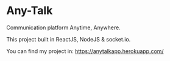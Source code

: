 # Any-Talk
Communication platform Anytime, Anywhere.
 
This project built in ReactJS, NodeJS & socket.io. 

You can find my project in: https://anytalkapp.herokuapp.com/
